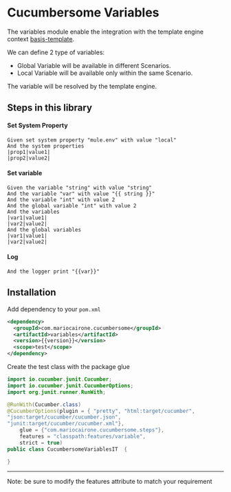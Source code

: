 # Cucumbersome Variables

The variables module enable the integration with the template engine context [basis-template](https://github.com/badlogic/basis-template).

We can define 2 type of variables:
* Global Variable will be available in different Scenarios.
* Local Variable will be available only within the same Scenario.

The variable will be resolved by the template engine.

## Steps in this library

#### Set System Property

```gherkin
Given set system property "mule.env" with value "local"
And the system properties
|prop1|value1|
|prop2|value2|    
```

#### Set variable

```gherkin
Given the variable "string" with value "string"
And the variable "var" with value "{{ string }}"
And the variable "int" with value 2
And the global variable "int" with value 2
And the variables
|var1|value1|
|var2|value2|
And the global variables
|var1|value1|
|var2|value2|  
```

#### Log

```gherkin
And the logger print "{{var}}"
```

## Installation

Add dependency to your `pom.xml`

```xml
<dependency>
  <groupId>com.mariocairone.cucumbersome</groupId>
  <artifactId>variables</artifactId>
  <version>{{version}}</version>
  <scope>test</scope>
</dependency>
```

Create the test class with the package glue

```java
import io.cucumber.junit.Cucumber;
import io.cucumber.junit.CucumberOptions;
import org.junit.runner.RunWith;

@RunWith(Cucumber.class)
@CucumberOptions(plugin = { "pretty", "html:target/cucumber",
"json:target/cucumber/cucumber.json",
"junit:target/cucumber/cucumber.xml"},
    glue = {"com.mariocairone.cucumbersome.steps"},
    features = "classpath:features/variable",
    strict = true)
public class CucumbersomeVariablesIT  {

}
```
---
Note: be sure to modify the features attribute to match your requirement
